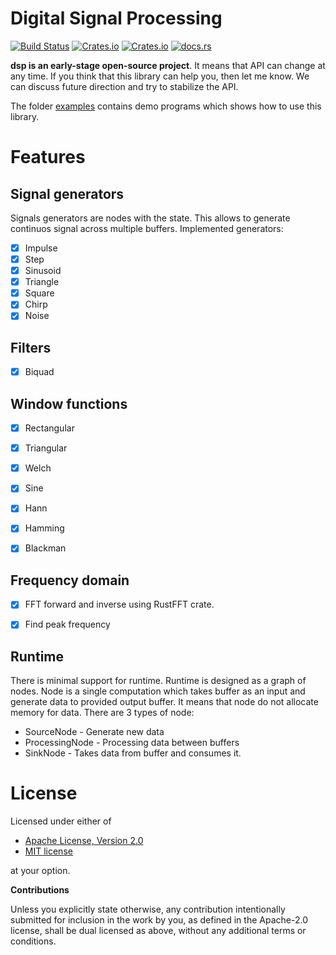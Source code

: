 # Digital Signal Processing 

[![Build Status](https://travis-ci.org/klangner/dsp.rs.svg?branch=master)](https://travis-ci.org/klangner/dsp.rs)
[![Crates.io](https://img.shields.io/crates/v/dsp.svg)](https://crates.io/crates/dsp) [![Crates.io](https://img.shields.io/crates/l/dsp.svg)](https://github.com/klangner/dsp/blob/master/LICENSE-MIT) [![docs.rs](https://docs.rs/dsp/badge.svg)](https://docs.rs/dsp/)

**dsp is an early-stage open-source project**. It means that API can change at any time.
If you think that this library can help you, then let me know. We can discuss future direction and try to stabilize the API.

The folder [examples](https://github.com/klangner/dsp/tree/master/examples) contains demo programs which shows how to use this library.


# Features
   
## Signal generators

Signals generators are nodes with the state. This allows to generate continuos signal across multiple buffers.
Implemented generators:
  
  * [x] Impulse
  * [x] Step
  * [x] Sinusoid
  * [x] Triangle
  * [x] Square
  * [x] Chirp
  * [x] Noise

## Filters

  * [x] Biquad
  
## Window functions

  * [x] Rectangular
  * [x] Triangular
  * [x] Welch
  * [x] Sine
  * [x] Hann
  * [x] Hamming
  * [x] Blackman


## Frequency domain

  * [x] FFT forward and inverse using RustFFT crate.
  * [x] Find peak frequency


## Runtime
There is minimal support for runtime. 
Runtime is designed as a graph of nodes. 
Node is a single computation which takes buffer as an input and generate data 
to provided output buffer. It means that node do not allocate memory for data.
There are 3 types of node:
  * SourceNode - Generate new data
  * ProcessingNode - Processing data between buffers
  * SinkNode - Takes data from buffer and consumes it.
  
  
# License

Licensed under either of

 * [Apache License, Version 2.0](http://www.apache.org/licenses/LICENSE-2.0)
 * [MIT license](http://opensource.org/licenses/MIT)

at your option.


**Contributions**

Unless you explicitly state otherwise, any contribution intentionally submitted
for inclusion in the work by you, as defined in the Apache-2.0 license, shall be
dual licensed as above, without any additional terms or conditions.
